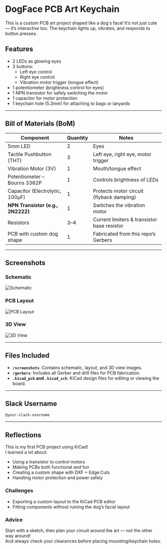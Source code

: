 # DogFace PCB Art Keychain

This is a custom PCB art project shaped like a dog's face! It’s not just cute — it’s interactive too. The keychain lights up, vibrates, and responds to button presses.

## Features
- 2 LEDs as glowing eyes
- 3 buttons:
  - Left eye control
  - Right eye control
  - Vibration motor trigger (tongue effect)
- 1 potentiometer (brightness control for eyes)
- 1 NPN transistor for safely switching the motor
- 1 capacitor for motor protection
- 1 keychain hole (5.3mm) for attaching to bags or lanyards

---

## Bill of Materials (BoM)

| Component                      | Quantity | Notes                                       |
|-------------------------------|----------|---------------------------------------------|
| 5mm LED                       | 2        | Eyes                                        |
| Tactile Pushbutton (THT)      | 3        | Left eye, right eye, motor trigger          |
| Vibration Motor (3V)          | 1        | Mouth/tongue effect                         |
| Potentiometer – Bourns 3362P  | 1        | Controls brightness of LEDs                 |
| Capacitor (Electrolytic, 100µF)| 1       | Protects motor circuit (flyback damping)    |
| **NPN Transistor (e.g., 2N2222)** | 1     | Switches the vibration motor                |
| Resistors                     | 3–4      | Current limiters & transistor base resistor |
| PCB with custom dog shape     | 1        | Fabricated from this repo’s Gerbers         |

---

## Screenshots

### Schematic  
![Schematic](./screenshots/schematic.png)

### PCB Layout  
![PCB Layout](./screenshots/pcb_layout.png)

### 3D View  
![3D View](./screenshots/3d_view.png)

---

## Files Included

- **`/screenshots`**: Contains schematic, layout, and 3D view images.
- **`/gerbers`**: Includes all Gerber and drill files for PCB fabrication.
- **`.kicad_pcb` and `.kicad_sch`**: KiCad design files for editing or viewing the board.

---

## Slack Username  
`@your-slack-username`

---

## Reflections

This is my first PCB project using KiCad!  
I learned a lot about:
- Using a transistor to control motors
- Making PCBs both functional *and* fun
- Creating a custom shape with DXF + Edge.Cuts
- Handling motor protection and power safely

### Challenges
- Exporting a custom layout to the KiCad PCB editor
- Fitting components without ruining the dog’s facial layout
 
### Advice
Start with a sketch, then plan your circuit around the art — not the other way around!  
And always check your clearances before placing mounting/keychain holes.
